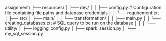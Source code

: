 assignment/
├── resources/
│   ├── dev/
│   │   ├── config.py  # Configuration file containing file paths and database credentials
│   │   └── requirement.txt
│
├── src/
│   ├── main/
│   │   └── transformation/
│   │       ├── main.py
│   │       └── creating_databases.txt  # SQL query to be run on the database
│   │
│   └── utility/
│       ├── logging_config.py
│       ├── spark_session.py
│       └── my_sql_session.py
